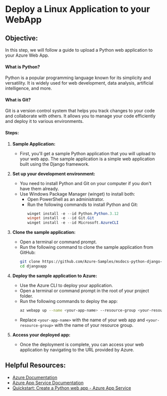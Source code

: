 # Deploy a Linux Application to your WebApp

## Objective:
In this step, we will follow a guide to upload a Python web application to your Azure Web App.

#### What is Python?
Python is a popular programming language known for its simplicity and versatility. It is widely used for web development, data analysis, artificial intelligence, and more.

#### What is Git?
Git is a version control system that helps you track changes to your code and collaborate with others. It allows you to manage your code efficiently and deploy it to various environments.

#### Steps:

1. **Sample Application:**
   - First, you'll get a sample Python application that you will upload to your web app. The sample application is a simple web application built using the Django framework.

2. **Set up your development environment:**
   - You need to install Python and Git on your computer if you don't have them already.
   - Use Windows Package Manager (winget) to install both:
     - Open PowerShell as an administrator.
     - Run the following commands to install Python and Git:
       ```powershell
       winget install -e --id Python.Python.3.12
       winget install -e --id Git.Git
       winget install -e --id Microsoft.AzureCLI
       ```

3. **Clone the sample application:**
   - Open a terminal or command prompt.
   - Run the following command to clone the sample application from GitHub:
     ```bash
     git clone https://github.com/Azure-Samples/msdocs-python-django-webapp-quickstart
     cd djangoapp
     ```

4. **Deploy the sample application to Azure:**
   - Use the Azure CLI to deploy your application.
   - Open a terminal or command prompt in the root of your project folder.
   - Run the following commands to deploy the app:
     ```bash
     az webapp up --name <your-app-name> --resource-group <your-resource-group> --runtime "PYTHON|3.8"
     ```
   - Replace `<your-app-name>` with the name of your web app and `<your-resource-group>` with the name of your resource group.

5. **Access your deployed app:**
   - Once the deployment is complete, you can access your web application by navigating to the URL provided by Azure.

## Helpful Resources:
- [Azure Documentation](https://docs.microsoft.com/en-us/azure/)
- [Azure App Service Documentation](https://docs.microsoft.com/en-us/azure/app-service/)
- [Quickstart: Create a Python web app - Azure App Service](https://learn.microsoft.com/en-us/azure/app-service/quickstart-python?tabs=django%2Cwindows%2Cazure-cli%2Clocal-git-deploy%2Cdeploy-instructions-azportal%2Cterminal-bash%2Cdeploy-instructions-zip-azcli#1---sample-application)